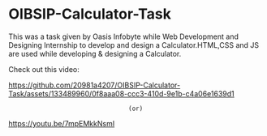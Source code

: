 # OIBSIP-Calculator-Task

This was a task given by Oasis Infobyte while Web Development and Designing Internship to develop and design a Calculator.HTML,CSS and JS are used while developing & designing a Calculator.

Check out this video:

https://github.com/20981a4207/OIBSIP-Calculator-Task/assets/133489960/0f8aaa08-ccc3-410d-9e1b-c4a06e1639d1

                                     (or)

https://youtu.be/7mpEMkkNsmI
